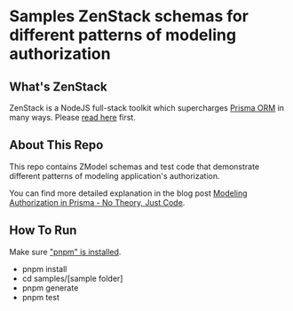 # Samples ZenStack schemas for different patterns of modeling authorization

## What's ZenStack

ZenStack is a NodeJS full-stack toolkit which supercharges [Prisma ORM](https://prisma.io) in many ways. Please [read here](https://zenstack.dev/docs) first.

## About This Repo

This repo contains ZModel schemas and test code that demonstrate different patterns of modeling application's authorization.

You can find more detailed explanation in the blog post [Modeling Authorization in Prisma - No Theory, Just Code](https://zenstack.dev/blog/model-authz).

## How To Run

Make sure ["pnpm" is installed](https://pnpm.io/installation).

-   pnpm install
-   cd samples/[sample folder]
-   pnpm generate
-   pnpm test
